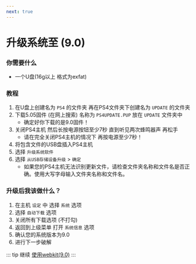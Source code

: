 ```yaml
---
next: true
---
```


# 升级系统至 (9.0)


### 你需要什么

* 一个U盘(16g以上 格式为exfat)

### 教程

1. 在U盘上创建名为 `PS4` 的文件夹 再在PS4文件夹下创建名为 `UPDATE` 的文件夹
2. 下载5.05固件 (在网上搜索) 名称为 `PS4UPDATE.PUP` 放在 `UPDATE` 文件夹中
    + 确定好你下载的是9.0固件！
3. 关闭PS4主机 然后长按电源按钮至少7秒 直到听见两次蜂鸣器声 再松手
    + 请在完全关闭PS4主机的情况下 再按电源至少7秒！
4. 将包含文件的USB盘插入PS4主机
5. 选择 `升级系统软件` 
6. 选择 `从USB存储设备升级` > `确定`
    + 如果您的PS4主机无法识别更新文件，请检查文件夹名称和文件名是否正确。使用大写字母输入文件夹名称和文件名。
    
### 升级后我该做什么？

1. 在主机 `设定` 中 选择 `系统` 选项
2. 选择 `自动下载` 选项 
3. 关闭所有下载选项 (不打勾)
4. 返回到上级菜单 打开 `系统信息` 选项
5. 确认您的系统版本为9.0
6. 进行下一步破解

::: tip
继续 [使用webkit(9.0)](using-webkit90)
:::
